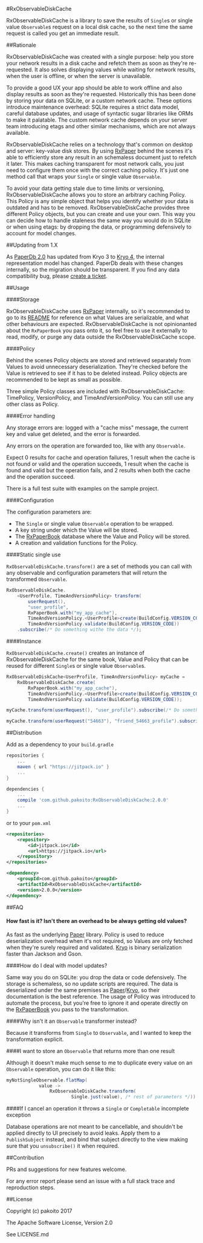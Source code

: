 #RxObservableDiskCache

RxObservableDiskCache is a library to save the results of `Single`s or single value `Observable`s request on a local disk cache, so the next time the same request is called you get an immediate result.

##Rationale

RxObservableDiskCache was created with a single purpose: help you store your network results in a disk cache and refetch them as soon as they're re-requested. It also solves displaying values while waiting for network results, when the user is offline, or when the server is unavailable.

To provide a good UX your app should be able to work offline and also display results as soon as they're requested. Historically this has been done by storing your data on SQLite, or a custom network cache. These options introduce maintenance overhead: SQLite requires a strict data model, careful database updates, and usage of syntactic sugar libraries like ORMs to make it palatable. The custom network cache depends on your server team introducing etags and other similar mechanisms, which are not always available.

RxObservableDiskCache relies on a technology that's common on desktop and server: key-value disk stores. By using [RxPaper](https://github.com/pakoito/RxPaper) behind the scenes it's able to efficiently store any result in an schemaless document just to refetch it later. This makes caching transparent for most network calls, you just need to configure them once with the correct caching policy. It's just one method call that wraps your `Single` or single value `Observable`.

To avoid your data getting stale due to time limits or versioning, RxObservableDiskCache allows you to store an arbitrary caching Policy. This Policy is any simple object that helps you identify whether your data is outdated and has to be removed. RxObservableDiskCache provides three different Policy objects, but you can create and use your own. This way you can decide how to handle staleness the same way you would do in SQLite or when using etags: by dropping the data, or programming defensively to account for model changes.

##Updating from 1.X

As [PaperDb 2.0](https://github.com/pilgr/Paper/releases/tag/2.0) has updated from Kryo 3 to [Kryo 4](https://github.com/EsotericSoftware/kryo/releases/tag/kryo-parent-4.0.0), the internal representation model has changed. PaperDb deals with these changes internally, so the migration should be transparent. If you find any data compatibility bug, please [create a ticket](https://github.com/pilgr/Paper/issues/new).

##Usage

####Storage

RxObservableDiskCache uses [RxPaper](https://github.com/pakoito/RxPaper) internally, so it's recommended to go to its [README](https://github.com/pakoito/RxPaper/blob/master/README.md) for reference on what Values are serializable, and what other behaviours are expected. RxObservableDiskCache is not opinionanted about the `RxPaperBook` you pass onto it, so feel free to use it externally to read, modify, or purge any data outside the RxObservableDiskCache scope.

####Policy

Behind the scenes Policy objects are stored and retrieved separately from Values to avoid unnecessary deserialization. They're checked before the Value is retrieved to see if it has to be deleted instead. Policy objects are recommended to be kept as small as possible.

Three simple Policy classes are included with RxObservableDiskCache: TimePolicy, VersionPolicy, and TimeAndVersionPolicy. You can still use any other class as Policy.

####Error handling

Any storage errors are: logged with a "cache miss" message, the current key and value get deleted, and the error is forwarded.

Any errors on the operation are forwarded too, like with any `Observable`.

Expect 0 results for cache and operation failures, 1 result when the cache is not found or valid and the operation succeeds, 1 result when the cache is found and valid but the operation fails, and 2 results when both the cache and the operation succeed.

There is a full test suite with examples on the sample project.

####Configuration

The configuration parameters are:

* The `Single` or single value `Observable` operation to be wrapped.
* A key string under which the Value will be stored.
* The [RxPaperBook](https://github.com/pakoito/RxPaper/blob/master/README.md#working-on-a-book) database where the Value and Policy will be stored.
* A creation and validation functions for the Policy.

####Static single use

`RxObservableDiskCache.transform()` are a set of methods you can call with any observable and configuration parameters that will return the transformed `Observable`.

```java
RxObservableDiskCache.
    <UserProfile, TimeAndVersionPolicy> transform(
        userRequest(),
        "user_profile",
        RxPaperBook.with("my_app_cache"),
        TimeAndVersionPolicy.<UserProfile>create(BuildConfig.VERSION_CODE),
        TimeAndVersionPolicy.validate(BuildConfig.VERSION_CODE))
    .subscribe(/* Do something withe the data */);
```
####Instance

`RxObservableDiskCache.create()` creates an instance of RxObservableDiskCache for the same book, Value and Policy that can be reused for different `Single`s or  single value `Observable`s.

```java
RxObservableDiskCache<UserProfile, TimeAndVersionPolicy> myCache =
    RxObservableDiskCache.create(
        RxPaperBook.with("my_app_cache"),
        TimeAndVersionPolicy.<UserProfile>create(BuildConfig.VERSION_CODE),
        TimeAndVersionPolicy.validate(BuildConfig.VERSION_CODE));

myCache.transform(userRequest(), "user_profile").subscribe(/* Do something withe the data */);

myCache.transform(userRequest("54663"), "friend_54663_profile").subscribe(/* Do something withe the data */);
```

##Distribution

Add as a dependency to your `build.gradle`
```groovy
repositories {
    ...
    maven { url "https://jitpack.io" }
    ...
}

dependencies {
    ...
    compile 'com.github.pakoito:RxObservableDiskCache:2.0.0'
    ...
}
```
or to your `pom.xml`
```xml
<repositories>
    <repository>
        <id>jitpack.io</id>
        <url>https://jitpack.io</url>
    </repository>
</repositories>

<dependency>
    <groupId>com.github.pakoito</groupId>
    <artifactId>RxObservableDiskCache</artifactId>
    <version>2.0.0</version>
</dependency>
```

##FAQ

#### How fast is it? Isn't there an overhead to be always getting old values?

As fast as the underlying [Paper](https://github.com/pilgr/Paper) library. Policy is used to reduce deserialization overhead when it's not required, so Values are only fetched when they're surely required and validated. [Kryo](https://github.com/EsotericSoftware/kryo) is binary serialization faster than Jackson and Gson.

####How do I deal with model updates?

Same way you do on SQLite: you drop the data or code defensively. The storage is schemaless, so no update scripts are required. The data is deserialized under the same premises as [Paper](https://github.com/pilgr/Paper)/[Kryo](https://github.com/EsotericSoftware/kryo), so their documentation is the best reference. The usage of Policy was introduced to automate the process, but you're free to ignore it and operate directly on the [RxPaperBook](https://github.com/pakoito/RxPaper/blob/master/README.md#working-on-a-book) you pass to the transformation.

####Why isn't it an `Observable` transformer instead?

Because it transforms from `Single` to `Observable`, and I wanted to keep the transformation explicit.

####I want to store an `Observable` that returns more than one result

Although it doesn't make much sense to me to duplicate every value on an `Observable` operation, you can do it like this:

```java
myNotSingleObservable.flatMap(
            value -> 
                RxObservableDiskCache.transform(
                        Single.just(value), /* rest of parameters */))
```

####If I cancel an operation it throws a `Single` or `Completable` incomplete exception

Database operations are not meant to be cancellable, and shouldn't be applied directly to UI precisely to avoid leaks. Apply them to a `PublishSubject` instead, and bind that subject directly to the view making sure that you `unsubscribe()` it when required.

##Contribution

PRs and suggestions for new features welcome.

For any error report please send an issue with a full stack trace and reproduction steps.

##License

Copyright (c) pakoito 2017

The Apache Software License, Version 2.0

See LICENSE.md
